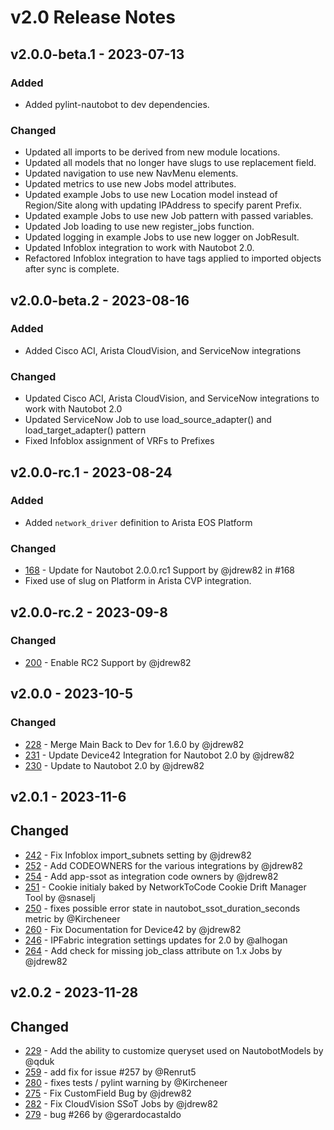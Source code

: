 
# v2.0 Release Notes

## v2.0.0-beta.1 - 2023-07-13

### Added

- Added pylint-nautobot to dev dependencies.

### Changed

- Updated all imports to be derived from new module locations.
- Updated all models that no longer have slugs to use replacement field.
- Updated navigation to use new NavMenu elements.
- Updated metrics to use new Jobs model attributes.
- Updated example Jobs to use new Location model instead of Region/Site along with updating IPAddress to specify parent Prefix.
- Updated example Jobs to use new Job pattern with passed variables.
- Updated Job loading to use new register_jobs function.
- Updated logging in example Jobs to use new logger on JobResult.
- Updated Infoblox integration to work with Nautobot 2.0.
- Refactored Infoblox integration to have tags applied to imported objects after sync is complete.


## v2.0.0-beta.2 - 2023-08-16

### Added

- Added Cisco ACI, Arista CloudVision, and ServiceNow integrations

### Changed

- Updated Cisco ACI, Arista CloudVision, and ServiceNow integrations to work with Nautobot 2.0
- Updated ServiceNow Job to use load_source_adapter() and load_target_adapter() pattern
- Fixed Infoblox assignment of VRFs to Prefixes

## v2.0.0-rc.1 - 2023-08-24

### Added

- Added `network_driver` definition to Arista EOS Platform

### Changed

- [168](https://github.com/nautobot/nautobot-app-ssot/pull/168) - Update for Nautobot 2.0.0.rc1 Support by @jdrew82 in #168
- Fixed use of slug on Platform in Arista CVP integration.

## v2.0.0-rc.2 - 2023-09-8

### Changed

- [200](https://github.com/nautobot/nautobot-app-ssot/pull/200) - Enable RC2 Support by @jdrew82

## v2.0.0 - 2023-10-5

### Changed


- [228](https://github.com/nautobot/nautobot-app-ssot/pull/228) - Merge Main Back to Dev for 1.6.0 by @jdrew82
- [231](https://github.com/nautobot/nautobot-app-ssot/pull/231) - Update Device42 Integration for Nautobot 2.0 by @jdrew82
- [230](https://github.com/nautobot/nautobot-app-ssot/pull/230) - Update to Nautobot 2.0 by @jdrew82

## v2.0.1 - 2023-11-6

## Changed

- [242](https://github.com/nautobot/nautobot-app-ssot/pull/242) - Fix Infoblox import_subnets setting by @jdrew82
- [252](https://github.com/nautobot/nautobot-app-ssot/pull/252) - Add CODEOWNERS for the various integrations by @jdrew82
- [254](https://github.com/nautobot/nautobot-app-ssot/pull/254) - Add app-ssot as integration code owners by @jdrew82
- [251](https://github.com/nautobot/nautobot-app-ssot/pull/251) - Cookie initialy baked by NetworkToCode Cookie Drift Manager Tool by @snaselj
- [250](https://github.com/nautobot/nautobot-app-ssot/pull/250) - fixes possible error state in nautobot_ssot_duration_seconds metric by @Kircheneer
- [260](https://github.com/nautobot/nautobot-app-ssot/pull/260) - Fix Documentation for Device42 by @jdrew82
- [246](https://github.com/nautobot/nautobot-app-ssot/pull/246) - IPFabric integration settings updates for 2.0 by @alhogan
- [264](https://github.com/nautobot/nautobot-app-ssot/pull/264) - Add check for missing job_class attribute on 1.x Jobs by @jdrew82

## v2.0.2 - 2023-11-28

##  Changed

- [229](https://github.com/nautobot/nautobot-app-ssot/pull/229) - Add the ability to customize queryset used on NautobotModels by @qduk
- [259](https://github.com/nautobot/nautobot-app-ssot/pull/259) - add fix for issue #257 by @Renrut5
- [280](https://github.com/nautobot/nautobot-app-ssot/pull/280) - fixes tests / pylint warning by @Kircheneer
- [275](https://github.com/nautobot/nautobot-app-ssot/pull/275) - Fix CustomField Bug by @jdrew82
- [282](https://github.com/nautobot/nautobot-app-ssot/pull/282) - Fix CloudVision SSoT Jobs by @jdrew82
- [279](https://github.com/nautobot/nautobot-app-ssot/pull/279) - bug #266 by @gerardocastaldo

